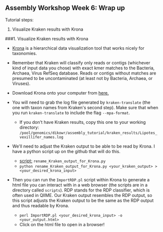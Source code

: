 Assembly Workshop Week 6: Wrap up
---

Tutorial steps:  
1. Visualize Kraken results with Krona  

###1. Visualize Kraken results with Krona
* [Krona](https://github.com/marbl/Krona/wiki) is a hierarchical data visualization tool that works nicely for taxonomies.
* Remember that Kraken will classify only reads or contigs (whichever kind of input data you chose) with exact kmer matches to the Bacteria, Archaea, Virus RefSeq database. Reads or contigs without matches are presumed to be uncontaminated (at least not by Bacteria, Archaea, or Viruses).
* Download Krona onto your computer from [here.](https://github.com/marbl/Krona/wiki/Downloads)
* You will need to grab the log file generated by ```kraken-translate``` (the one with taxon names from Kraken's second step). Make sure that when you run ```kraken-translate``` to include the flag ```--mpa-format```.
	+ If you don't have Kraken results, copy this one to your working directory:  
```/pool/genomics/dikowr/assembly_tutorial/kraken_results/Lipotes_vexillifer_names.log```

* We'll need to adjust the Kraken output to be able to be read by Krona. I have a python script up on the github that will do this. 
	+ [script:](https://github.com/SmithsonianWorkshops/GenomeAssembly/blob/master/rename_Kraken_output_for_Krona.py) ```rename_Kraken_output_for_Krona.py```
	+ ```python rename_Kraken_output_for_Krona.py <your_kraken_output> > <your_desired_krona_input>```  
* Then you can run the ```ImportRDP.pl``` script within Krona to generate a html file you can interact with in a web browser (the scripts are in a directory called ```scripts```). RDP stands for the RDP classifier, which is often used in QIIME. Our Kraken output resembles the RDP output, so this script adjusts the Kraken output to be the same as the RDP output and thus readable by Krona.
	+ ```perl ImportRDP.pl <your_desired_krona_input> -o <your_output.html>```
	+ Click on the html file to open in a browser!